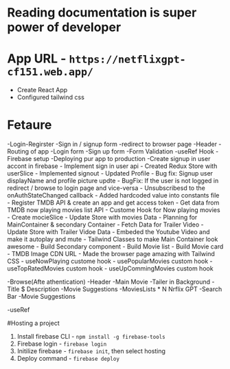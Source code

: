 # Reading documentation is super power of developer 

# App URL - `https://netflixgpt-cf151.web.app/`

- Create React App
- Configured tailwind css 

# Fetaure
-Login-Regirster 
    -Sign in / signup form
    -redirect to browser page 
    -Header
    -Routing of app 
    -Login form
    -Sign up form
    -Form Validation
    -useRef Hook
    -Firebase setup
    -Deploying pur app to production 
    -Create signup in user accont in firebase 
    - Implement sign in user api 
    - Created Redux Store with userSlice 
    - Implemented signout 
    - Updated Profile 
    - Bug fix: Signup user displayName and profile picture updte 
    - BugFix: If the user is not logged in redirect / browse to login page and vice-versa 
    - Unsubscribesd to the onAuthStateChanged callback 
    - Added hardcoded value into constants file 
    - Register TMDB API & create an app and get access token
    - Get data from TMDB now playing movies list API 
    - Custome Hook for Now playing movies 
    - Create mocieSlice 
    - Update Store with movies Data 
    - Planning for MainContainer & secondary Container 
    - Fetch Data for Trailer Video 
    - Update Store with Trailer Vidoe Data 
    - Embeded the Youtube Video and make it autoplay and mute 
    - Tailwind Classes to make Main Container look awesome
    - Build Secondary component
    - Build Movie list 
    - Build Movie card
    - TMDB Image CDN URL 
    - Made the browser page amazing with Tailwind CSS
    - useNowPlaying custome hook
    - usePopularMovies custom hook 
    - useTopRatedMovies custom hook
    - useUpCommingMovies custom hook


-Browse(Afte athentication)
    -Header 
    -Main Movie 
        -Tailer in Background 
        -Title $ Description 
        -Movie Suggestions 
            -MoviesLists * N
Nrflix GPT 
    -Search Bar 
    -Movie Suggestions 


-useRef


#Hosting a project 
1. Install firebase CLI - `npm install -g firebase-tools`
2. Firebase login - `firebase login` 
3. Initilize firebase - `firebase init`, then select hosting 
4. Deploy command - `firebase deploy`